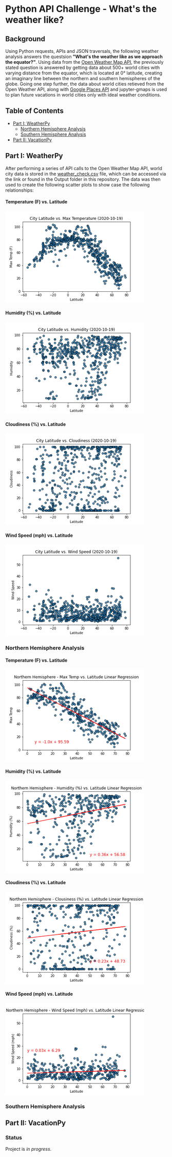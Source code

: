 # Python API Challenge - What's the weather like? 

## Background ##

Using Python requests, APIs and JSON traversals, the following weather analysis answers the questsion __"What's the weather like as we approach the equator?"__. Using data from the [Open Weather Map API](https://openweathermap.org/api), the previously stated question is answered by getting data about 500+ world cities with varying distance from the equator, which is located at 0&deg; latitude, creating an imaginary line between the northern and southern hemispheres of the globe. Going one step further, the data about world cities retieved from the Open Weather API, along with [Google Places API](https://developers.google.com/places/web-service/overview) and jupyter-gmaps is used to plan future vacations in world cities only with ideal weather conditions. 

## Table of Contents ## 
* [Part I: WeatherPy](#part-i-weatherpy)
  * [Northern Hemisphere Analysis](#northern-hemisphere-analysis)
  * [Southern Hemisphere Analysis](#southern-hemisphere-analysis)
* [Part II: VacationPy](#part-ii-vacationpy)


## Part I: WeatherPy ## 
After performing a series of API calls to the Open Weather Map API, world city data is stored in the [weather_check.csv](https://github.com/cveras33/python-api-challenge/blob/main/Output/weather_check.csv) file, which can be accessed via the link or found in the Output folder in this repository. The data was then used to create the following scatter plots to show case the following relationships: 

#### Temperature (F) vs. Latitude ####
![temp](https://github.com/cveras33/python-api-challenge/blob/main/Images/lat_vs_temp.png)

#### Humidity (%) vs. Latitude ####
![humidity](https://github.com/cveras33/python-api-challenge/blob/main/Images/lat_vs_humidity.png)

#### Cloudiness (%) vs. Latitude ####
![cloudiness](https://github.com/cveras33/python-api-challenge/blob/main/Images/lat_vs_cloudiness.png)

#### Wind Speed (mph) vs. Latitude ####
![windspeed](https://github.com/cveras33/python-api-challenge/blob/main/Images/lat_vs_wind_speed.png)


### Northern Hemisphere Analysis ### 

#### Temperature (F) vs. Latitude ####
![ntemp](https://github.com/cveras33/python-api-challenge/blob/main/Images/northern_max_temp_linregress.png)

#### Humidity (%) vs. Latitude ####
![nhumidity](https://github.com/cveras33/python-api-challenge/blob/main/Images/northern_humidity_linregress.png)

#### Cloudiness (%) vs. Latitude ####
![ncloudiness](https://github.com/cveras33/python-api-challenge/blob/main/Images/northern_clousiness_linregress.png)

#### Wind Speed (mph) vs. Latitude ####
![nwindspeed](https://github.com/cveras33/python-api-challenge/blob/main/Images/northern_wind_linregress.png)


### Southern Hemisphere Analysis ### 

## Part II: VacationPy ##

### Status ### 
Project is *in progress*. 
